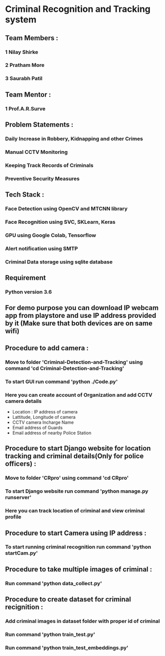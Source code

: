 # Criminal Recognition and Tracking system

## Team Members :

### 1 Nilay Shirke
### 2 Pratham More
### 3 Saurabh Patil

## Team Mentor :

### 1 Prof.A.R.Surve


## Problem Statements :

### Daily Increase in Robbery, Kidnapping and other Crimes
### Manual CCTV Monitoring
### Keeping Track Records of Criminals
### Preventive Security Measures


## Tech Stack :

### Face Detection using OpenCV and MTCNN library
### Face Recognition using SVC,  SKLearn,  Keras
### GPU using Google Colab, Tensorflow
### Alert notification using SMTP
### Criminal Data storage using sqlite database

## Requirement 
### Python version 3.6

## For demo purpose you can download IP webcam app from playstore and use IP address provided by it (Make sure that both devices are on same wifi)

## Procedure to add camera :

### Move to folder 'Criminal-Detection-and-Tracking' using command 'cd Criminal-Detection-and-Tracking'
### To start GUI run command 'python ./Code.py'
### Here you can create account of Organization and add CCTV camera details
   - Location : IP address of camera
   - Lattitude, Longitude of camera
   - CCTV camera Incharge Name
   - Email address of Guards
   - Email address of nearby Police Station


## Procedure to start Django website for location tracking and criminal details(Only for police officers) :

### Move to folder 'CRpro' using command 'cd CRpro'
### To start Django website run command 'python manage.py runserver'
### Here you can track location of criminal and view criminal profile


## Procedure to start Camera using IP address :
### To start running criminal recognition run command 'python startCam.py'

## Procedure to take multiple images of criminal :
### Run command 'python data_collect.py'

## Procedure to create dataset for criminal recignition :
### Add criminal images in dataset folder with proper id of criminal
### Run command 'python train_test.py'
### Run command 'python train_test_embeddings.py'







